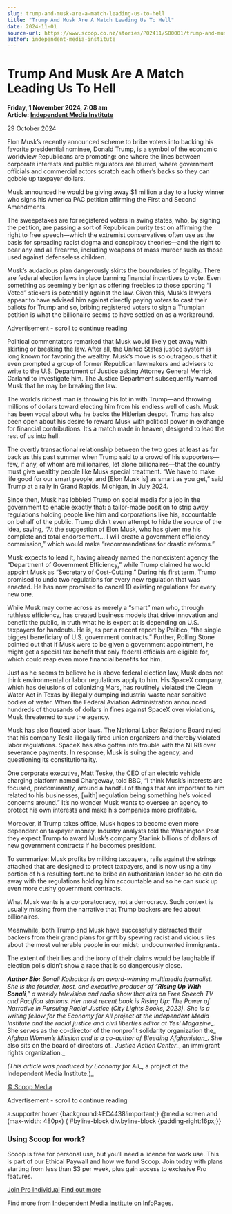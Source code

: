 ```yaml
---
slug: trump-and-musk-are-a-match-leading-us-to-hell
title: "Trump And Musk Are A Match Leading Us To Hell"
date: 2024-11-01
source-url: https://www.scoop.co.nz/stories/PO2411/S00001/trump-and-musk-are-a-match-leading-us-to-hell.htm
author: independent-media-institute
---
```

Trump And Musk Are A Match Leading Us To Hell
=============================================

**Friday, 1 November 2024, 7:08 am**  
**Article: [Independent Media Institute](https://info.scoop.co.nz/Independent_Media_Institute)**

29 October 2024

Elon Musk’s recently announced scheme to bribe voters into backing his favorite presidential nominee, Donald Trump, is a symbol of the economic worldview Republicans are promoting: one where the lines between corporate interests and public regulators are blurred, where government officials and commercial actors scratch each other’s backs so they can gobble up taxpayer dollars.

Musk announced he would be giving away $1 million a day to a lucky winner who signs his America PAC petition affirming the First and Second Amendments.

The sweepstakes are for registered voters in swing states, who, by signing the petition, are passing a sort of Republican purity test on affirming the right to free speech—which the extremist conservatives often use as the basis for spreading racist dogma and conspiracy theories—and the right to bear any and all firearms, including weapons of mass murder such as those used against defenseless children.

Musk’s audacious plan dangerously skirts the boundaries of legality. There are federal election laws in place banning financial incentives to vote. Even something as seemingly benign as offering freebies to those sporting “I Voted” stickers is potentially against the law. Given this, Musk’s lawyers appear to have advised him against directly paying voters to cast their ballots for Trump and so, bribing registered voters to sign a Trumpian petition is what the billionaire seems to have settled on as a workaround.

Advertisement - scroll to continue reading





Political commentators remarked that Musk would likely get away with skirting or breaking the law. After all, the United States justice system is long known for favoring the wealthy. Musk’s move is so outrageous that it even prompted a group of former Republican lawmakers and advisers to write to the U.S. Department of Justice asking Attorney General Merrick Garland to investigate him. The Justice Department subsequently warned Musk that he may be breaking the law.

The world’s richest man is throwing his lot in with Trump—and throwing millions of dollars toward electing him from his endless well of cash. Musk has been vocal about why he backs the Hitlerian despot. Trump has also been open about his desire to reward Musk with political power in exchange for financial contributions. It’s a match made in heaven, designed to lead the rest of us into hell.

The overtly transactional relationship between the two goes at least as far back as this past summer when Trump said to a crowd of his supporters—few, if any, of whom are millionaires, let alone billionaires—that the country must give wealthy people like Musk special treatment. “We have to make life good for our smart people, and \[Elon Musk is\] as smart as you get,” said Trump at a rally in Grand Rapids, Michigan, in July 2024.

Since then, Musk has lobbied Trump on social media for a job in the government to enable exactly that: a tailor-made position to strip away regulations holding people like him and corporations like his, accountable on behalf of the public. Trump didn’t even attempt to hide the source of the idea, saying, “At the suggestion of Elon Musk, who has given me his complete and total endorsement… I will create a government efficiency commission,” which would make “recommendations for drastic reforms.”

Musk expects to lead it, having already named the nonexistent agency the “Department of Government Efficiency,” while Trump claimed he would appoint Musk as “Secretary of Cost-Cutting.” During his first term, Trump promised to undo two regulations for every new regulation that was enacted. He has now promised to cancel 10 existing regulations for every new one.

While Musk may come across as merely a “smart” man who, through ruthless efficiency, has created business models that drive innovation and benefit the public, in truth what he is expert at is depending on U.S. taxpayers for handouts. He is, as per a recent report by Politico, “the single biggest beneficiary of U.S. government contracts.” Further, Rolling Stone pointed out that if Musk were to be given a government appointment, he might get a special tax benefit that only federal officials are eligible for, which could reap even more financial benefits for him.

Just as he seems to believe he is above federal election law, Musk does not think environmental or labor regulations apply to him. His SpaceX company, which has delusions of colonizing Mars, has routinely violated the Clean Water Act in Texas by illegally dumping industrial waste near sensitive bodies of water. When the Federal Aviation Administration announced hundreds of thousands of dollars in fines against SpaceX over violations, Musk threatened to sue the agency.

Musk has also flouted labor laws. The National Labor Relations Board ruled that his company Tesla illegally fired union organizers and thereby violated labor regulations. SpaceX has also gotten into trouble with the NLRB over severance payments. In response, Musk is suing the agency, and questioning its constitutionality.

One corporate executive, Matt Teske, the CEO of an electric vehicle charging platform named Chargeway, told BBC, “I think Musk’s interests are focused, predominantly, around a handful of things that are important to him related to his businesses, \[with\] regulation being something he’s voiced concerns around.” It’s no wonder Musk wants to oversee an agency to protect his own interests and make his companies more profitable.

Moreover, if Trump takes office, Musk hopes to become even more dependent on taxpayer money. Industry analysts told the Washington Post they expect Trump to award Musk’s company Starlink billions of dollars of new government contracts if he becomes president.

To summarize: Musk profits by milking taxpayers, rails against the strings attached that are designed to protect taxpayers, and is now using a tiny portion of his resulting fortune to bribe an authoritarian leader so he can do away with the regulations holding him accountable and so he can suck up even more cushy government contracts.

What Musk wants is a corporatocracy, not a democracy. Such context is usually missing from the narrative that Trump backers are fed about billionaires.

Meanwhile, both Trump and Musk have successfully distracted their backers from their grand plans for grift by spewing racist and vicious lies about the most vulnerable people in our midst: undocumented immigrants.

The extent of their lies and the irony of their claims would be laughable if election polls didn’t show a race that is so dangerously close.

_**Author Bio:** Sonali Kolhatkar is an award-winning multimedia journalist. She is the founder, host, and executive producer of “__Rising Up With Sonali__,” a weekly television and radio show that airs on Free Speech TV and Pacifica stations. Her most recent book is_ _Rising Up: The Power of Narrative in Pursuing Racial Justice_ _(City Lights Books, 2023). She is a writing fellow for the_ _Economy for All_ _project at the Independent Media Institute and the racial justice and civil liberties editor at_ _Yes! Magazine__. She serves as the co-director of the nonprofit solidarity organization the_ _Afghan Women’s Mission_ _and is a co-author of_ _Bleeding Afghanistan__. She also sits on the board of directors of_ _Justice Action Center__, an immigrant rights organization._

_(This article was produced by_ _Economy for All__, a project of the Independent Media Institute.)_

[© Scoop Media](http://www.scoop.co.nz/about/terms.html)  

Advertisement - scroll to continue reading



a.supporter:hover {background:#EC4438!important;} @media screen and (max-width: 480px) { #byline-block div.byline-block {padding-right:16px;}}

### Using Scoop for work?

Scoop is free for personal use, but you’ll need a licence for work use. This is part of our Ethical Paywall and how we fund Scoop. Join today with plans starting from less than $3 per week, plus gain access to exclusive _Pro_ features.  
  
[Join Pro Individual](https://pro.scoop.co.nz/Individual/?from=ProIn24) [Find out more](https://pro.scoop.co.nz/using-scoop-for-work/?from=ProIn24)

Find more from [Independent Media Institute](https://info.scoop.co.nz/Independent_Media_Institute) on InfoPages.